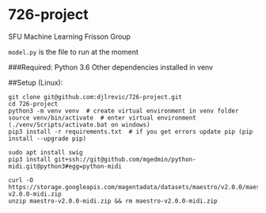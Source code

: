 # 726-project
SFU Machine Learning Frisson Group

`model.py` is the file to run at the moment

###Required:
Python 3.6
Other dependencies installed in venv

##Setup (Linux):
```
git clone git@github.com:djlrevic/726-project.git
cd 726-project
python3 -m venv venv  # create virtual environment in venv folder
source venv/bin/activate  # enter virtual environment (./venv/Scripts/activate.bat on windows)
pip3 install -r requirements.txt  # if you get errors update pip (pip install --upgrade pip)

sudo apt install swig
pip3 install git+ssh://git@github.com/mgedmin/python-midi.git@python3#egg=python-midi

curl -O https://storage.googleapis.com/magentadata/datasets/maestro/v2.0.0/maestro-v2.0.0-midi.zip
unzip maestro-v2.0.0-midi.zip && rm maestro-v2.0.0-midi.zip
```
